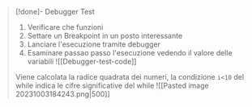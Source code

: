 
>[!done]- Debugger Test
> 1. Verificare che funzioni
> 2. Settare un Breakpoint in un posto interessante
> 3. Lanciare l'esecuzione tramite debugger
> 4. Esaminare passao passo l'esecuzione vedendo il valore delle variabili 
>![[Debugger-test-code]]
>
> Viene calcolata la radice quadrata dei numeri, la condizione `i<10` del while indica le cifre significative del while 
> ![[Pasted image 20231003184243.png|500]]
>

